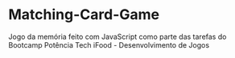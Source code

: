 # Matching-Card-Game
Jogo da memória feito com JavaScript como parte das tarefas do Bootcamp Potência Tech iFood - Desenvolvimento de Jogos
